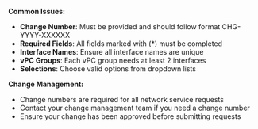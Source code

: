 **Common Issues:**
- **Change Number**: Must be provided and should follow format CHG-YYYY-XXXXXX
- **Required Fields**: All fields marked with (*) must be completed
- **Interface Names**: Ensure all interface names are unique
- **vPC Groups**: Each vPC group needs at least 2 interfaces
- **Selections**: Choose valid options from dropdown lists

**Change Management:**
- Change numbers are required for all network service requests
- Contact your change management team if you need a change number
- Ensure your change has been approved before submitting requests
